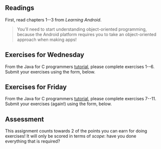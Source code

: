 ## Readings

First, read chapters 1--3 from *Learning Android*.

> You'll need to start understanding object-oriented programming, because the Android platform requires you to take an object-oriented approach when making apps!

## Exercises for Wednesday

From the Java for C programmers [tutorial](http://www.davin.50webs.com/research/1999/tsj4cp.html), please complete exercises 1--6. Submit your exercises using the form, below.

## Exercises for Friday

From the Java for C programmers [tutorial](http://www.davin.50webs.com/research/1999/tsj4cp.html), please complete exercises 7--11. Submit your exercises (again!) using the form, below.

## Assessment

This assignment counts towards 2 of the points you can earn for doing exercises! It will only be scored in terms of *scope*: have you done everything that is required?

